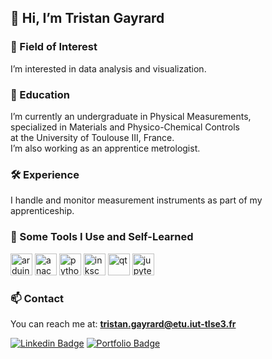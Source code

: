## 👋 Hi, I’m Tristan Gayrard

### 👀 Field of Interest  
I’m interested in data analysis and visualization.

### 🌱 Education  
I’m currently an undergraduate in Physical Measurements,  
specialized in Materials and Physico-Chemical Controls  
at the University of Toulouse III, France.  
I’m also working as an apprentice metrologist.

### 🛠️ Experience  
I handle and monitor measurement instruments as part of my apprenticeship.

### 🧰 Some Tools I Use and Self-Learned  
<p align="left">
  <img src="https://cdn.jsdelivr.net/gh/devicons/devicon@latest/icons/arduino/arduino-original.svg"   alt="arduino" width="35" height="35"  />
  <img src="https://cdn.jsdelivr.net/gh/devicons/devicon@latest/icons/anaconda/anaconda-original.svg" alt="anaconda" width="35" height="35" />
  <img src="https://cdn.jsdelivr.net/gh/devicons/devicon@latest/icons/python/python-original.svg"     alt="python" width="35" height="35"   />
  <img src="https://cdn.jsdelivr.net/gh/devicons/devicon@latest/icons/inkscape/inkscape-original.svg" alt="inkscape" width="35" height="35" />
  <img src="https://cdn.jsdelivr.net/gh/devicons/devicon@latest/icons/qt/qt-original.svg"             alt="qt" width="35" height="35"       />  
  <img src="https://cdn.jsdelivr.net/gh/devicons/devicon@latest/icons/jupyter/jupyter-original.svg"   alt="jupyter" width="35" height="35"  />  
</p>

### 📫 Contact  
You can reach me at: **tristan.gayrard@etu.iut-tlse3.fr**

[![Linkedin Badge](https://img.shields.io/badge/-LinkedIn-0e76a8?style=flat-square&logo=Linkedin&logoColor=white)](https://www.linkedin.com/in/tristan-gayrard-552a3925b/)
[![Portfolio Badge](https://img.shields.io/badge/-Portfolio-000?style=flat-square&logo=internet-explorer&logoColor=white)](https://tristangayrard.wixsite.com/eportfoliocc3)

